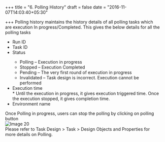 +++
title = "6. Polling History"
draft = false
date = "2016-11-07T14:03:40+05:30"

+++
Polling history maintains the history details of all polling tasks which are execution In progress/Completed. This gives the below details for all the polling tasks
<ul>
<li>Run ID</li>
<li>Task ID</li>
<li>Status</li>
<ul>
<li>Polling – Execution in progress</li>
<li>Stopped – Execution Completed</li>
<li>Pending – The very first round of execution in progress</li>
<li>Invalidated – Task design is incorrect. Execution cannot be performed</li></ul>
<li>Execution time</li>
 * Until the execution in progress, it gives execution triggered time. Once the execution stopped, it gives completion time.
<li>Environment name</li>
</ul>
Once Polling in progress, users can stop the polling by clicking on polling button
<br/>
<img src="" alt="Image 20" style=";;">
<br/>
Please refer to Task Design > Task > Design Objects and Properties for more details on Polling.

